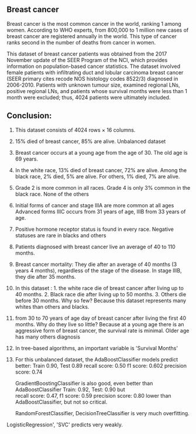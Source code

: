 ## Breast cancer
Breast cancer is the most common cancer in the world, ranking 1 among women.
According to WHO experts, from 800,000 to 1 million new cases of breast cancer are registered annually in the world. This type of cancer ranks second in the number of deaths from cancer in women.


This dataset of breast cancer patients was obtained from the 2017 November update of the SEER Program of the NCI, which provides information on population-based cancer statistics. 
The dataset involved female patients with infiltrating duct and lobular carcinoma breast cancer (SEER primary cites recode NOS histology codes 8522/3) diagnosed in 2006-2010. 
Patients with unknown tumour size, examined regional LNs, positive regional LNs, and patients whose survival months were less than 1 month were excluded; thus, 4024 patients were ultimately included.


## Conclusion:
1. This dataset consists of 4024 rows × 16 columns.
2. 15% died of breast cancer, 85% are alive. Unbalanced dataset 
3. Breast cancer occurs at a young age from the age of 30. The old age is 69 years. 
4. In the white race, 13% died of breast cancer, 72% are alive.
    Among the black race, 2% died, 5% are alive. For others, 1% died, 7% are alive.
5. Grade 2 is more common in all races. 
   Grade 4 is only 3% common in the black race. None of the others
6. Initial forms of cancer and stage IIIA are more common at all ages 
   Advanced forms IIIС occurs from 31 years of age, IIIB from 33 years of age. 
7. Positive hormone receptor status is found in every race. Negative statuses are rare in blacks and others 
8.  Patients diagnosed with breast cancer live an average of 40 to 110 months. 
9. Breast cancer mortality: They die after an average of 40 months (3 years 4 months), regardless of the stage of the disease. In stage IIIB, they die after 35 months.
10. In this dataset :  1. the white race die of breast cancer after living up to 40 months.
                       2. Black race die after living up to 50 months. 
                       3. Others die before 30 months. 
    Why so few? Because this dataset represents many whites than others and blacks.
11. from 30 to 70 years of age day of breast cancer after living the first 40 months. 
     Why do they live so little? Because at a young age there is an aggressive form of breast cancer, the survival rate is minimal. Older age has many others diagnosis

12. In tree-based algorithms, an important variable is 'Survival Months' 
13. For this unbalanced dataset, the AdaBoostClassifier models predict better: Train 0.90, Test 0.89
                                                                        recall score: 0.50
                                                                        f1 score: 0.602
                                                                        precision score: 0.74

    GradientBoostingClassifier is also good, even better than AdaBoostClassifier Train: 0.92, Test: 0.90 but  
                                                                         recall score: 0.47, 
                                                                         f1 score: 0.59
                                                                         precision score: 0.80 lower than                                                                                              AdaBoostClassifier, but not so critical. 

    RandomForestClassifier, DecisionTreeClassifier is very much overfitting. 

   LogisticRegression', 'SVC' predicts very weakly. 
